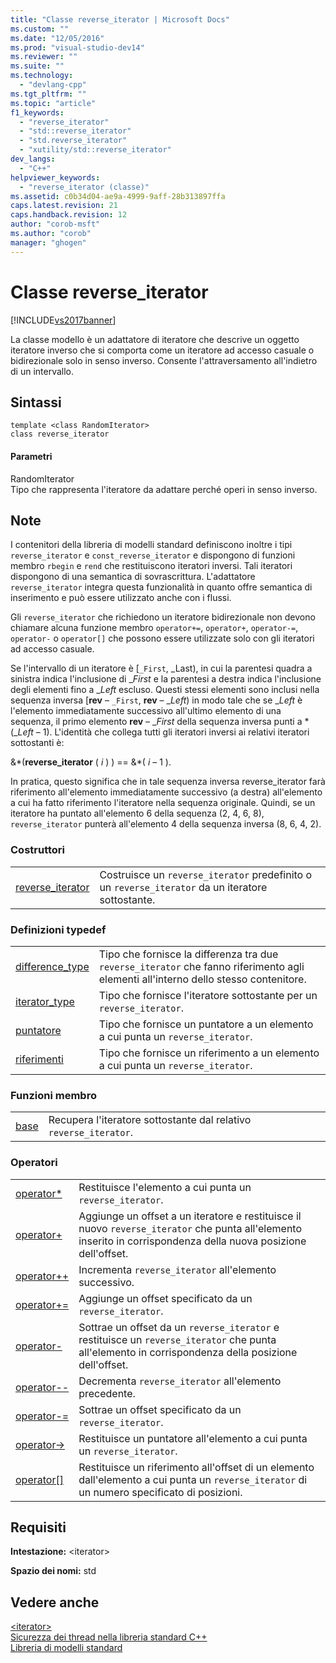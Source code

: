```yaml
---
title: "Classe reverse_iterator | Microsoft Docs"
ms.custom: ""
ms.date: "12/05/2016"
ms.prod: "visual-studio-dev14"
ms.reviewer: ""
ms.suite: ""
ms.technology: 
  - "devlang-cpp"
ms.tgt_pltfrm: ""
ms.topic: "article"
f1_keywords: 
  - "reverse_iterator"
  - "std::reverse_iterator"
  - "std.reverse_iterator"
  - "xutility/std::reverse_iterator"
dev_langs: 
  - "C++"
helpviewer_keywords: 
  - "reverse_iterator (classe)"
ms.assetid: c0b34d04-ae9a-4999-9aff-28b313897ffa
caps.latest.revision: 21
caps.handback.revision: 12
author: "corob-msft"
ms.author: "corob"
manager: "ghogen"
---
```

# Classe reverse_iterator
[!INCLUDE[vs2017banner](../assembler/inline/includes/vs2017banner.md)]

La classe modello è un adattatore di iteratore che descrive un oggetto iteratore inverso che si comporta come un iteratore ad accesso casuale o bidirezionale solo in senso inverso.  Consente l'attraversamento all'indietro di un intervallo.  
  
## Sintassi  
  
```  
template <class RandomIterator>  
class reverse_iterator  
```  
  
#### Parametri  
 RandomIterator  
 Tipo che rappresenta l'iteratore da adattare perché operi in senso inverso.  
  
## Note  
 I contenitori della libreria di modelli standard definiscono inoltre i tipi `reverse_iterator` e `const_reverse_iterator` e dispongono di funzioni membro `rbegin` e `rend` che restituiscono iteratori inversi.  Tali iteratori dispongono di una semantica di sovrascrittura.  L'adattatore `reverse_iterator` integra questa funzionalità in quanto offre semantica di inserimento e può essere utilizzato anche con i flussi.  
  
 Gli `reverse_iterator` che richiedono un iteratore bidirezionale non devono chiamare alcuna funzione membro `operator+=`, `operator+`, `operator-=`, `operator-` o `operator[]` che possono essere utilizzate solo con gli iteratori ad accesso casuale.  
  
 Se l'intervallo di un iteratore è \[`_First`, \_Last\), in cui la parentesi quadra a sinistra indica l'inclusione di \_*First* e la parentesi a destra indica l'inclusione degli elementi fino a \_*Left* escluso.  Questi stessi elementi sono inclusi nella sequenza inversa \[**rev** – `_First`, **rev** – \_*Left*\) in modo tale che se \_*Left* è l'elemento immediatamente successivo all'ultimo elemento di una sequenza, il primo elemento **rev** – \_*First*  della sequenza inversa punti a \*\(\_*Left* – 1\).  L'identità che collega tutti gli iteratori inversi ai relativi iteratori sottostanti è:  
  
 &\*\(**reverse\_iterator** \( *i* \) \) \=\= &\*\( *i* – 1 \).  
  
 In pratica, questo significa che in tale sequenza inversa reverse\_iterator farà riferimento all'elemento immediatamente successivo \(a destra\) all'elemento a cui ha fatto riferimento l'iteratore nella sequenza originale.  Quindi, se un iteratore ha puntato all'elemento 6 della sequenza \(2, 4, 6, 8\), `reverse_iterator` punterà all'elemento 4 della sequenza inversa \(8, 6, 4, 2\).  
  
### Costruttori  
  
|||  
|-|-|  
|[reverse\_iterator](../Topic/reverse_iterator::reverse_iterator.md)|Costruisce un `reverse_iterator` predefinito o un `reverse_iterator` da un iteratore sottostante.|  
  
### Definizioni typedef  
  
|||  
|-|-|  
|[difference\_type](../Topic/reverse_iterator::difference_type.md)|Tipo che fornisce la differenza tra due `reverse_iterator` che fanno riferimento agli elementi all'interno dello stesso contenitore.|  
|[iterator\_type](../Topic/reverse_iterator::iterator_type.md)|Tipo che fornisce l'iteratore sottostante per un `reverse_iterator`.|  
|[puntatore](../Topic/reverse_iterator::pointer.md)|Tipo che fornisce un puntatore a un elemento a cui punta un `reverse_iterator`.|  
|[riferimenti](../Topic/reverse_iterator::reference.md)|Tipo che fornisce un riferimento a un elemento a cui punta un `reverse_iterator`.|  
  
### Funzioni membro  
  
|||  
|-|-|  
|[base](../Topic/reverse_iterator::base.md)|Recupera l'iteratore sottostante dal relativo `reverse_iterator`.|  
  
### Operatori  
  
|||  
|-|-|  
|[operator\*](../Topic/reverse_iterator::operator*.md)|Restituisce l'elemento a cui punta un `reverse_iterator`.|  
|[operator\+](../Topic/reverse_iterator::operator+.md)|Aggiunge un offset a un iteratore e restituisce il nuovo `reverse_iterator` che punta all'elemento inserito in corrispondenza della nuova posizione dell'offset.|  
|[operator\+\+](../Topic/reverse_iterator::operator++.md)|Incrementa `reverse_iterator` all'elemento successivo.|  
|[operator\+\=](../Topic/reverse_iterator::operator+=.md)|Aggiunge un offset specificato da un `reverse_iterator`.|  
|[operator\-](../Topic/reverse_iterator::operator-.md)|Sottrae un offset da un `reverse_iterator` e restituisce un `reverse_iterator` che punta all'elemento in corrispondenza della posizione dell'offset.|  
|[operator\-\-](../Topic/reverse_iterator::operator--.md)|Decrementa `reverse_iterator` all'elemento precedente.|  
|[operator\-\=](../Topic/reverse_iterator::operator-=.md)|Sottrae un offset specificato da un `reverse_iterator`.|  
|[operator\-\>](../Topic/reverse_iterator::operator-%3E.md)|Restituisce un puntatore all'elemento a cui punta un `reverse_iterator`.|  
|[operator&#91;&#93;](../Topic/reverse_iterator::operator.md)|Restituisce un riferimento all'offset di un elemento dall'elemento a cui punta un `reverse_iterator` di un numero specificato di posizioni.|  
  
## Requisiti  
 **Intestazione:** \<iterator\>  
  
 **Spazio dei nomi:** std  
  
## Vedere anche  
 [\<iterator\>](../standard-library/iterator.md)   
 [Sicurezza dei thread nella libreria standard C\+\+](../standard-library/thread-safety-in-the-cpp-standard-library.md)   
 [Libreria di modelli standard](../misc/standard-template-library.md)